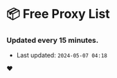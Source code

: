 # :package: Free Proxy List
### Updated every 15 minutes.

- Last updated: `2024-05-07 04:18`

:heart:
